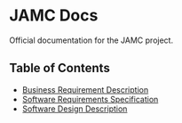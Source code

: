# JAMC Docs

Official documentation for the JAMC project.

## Table of Contents

- [Business Requirement Description](docs/brd.md)
- [Software Requirements Specification](docs/srs/srs.md)
- [Software Design Description](docs/sdd/sdd.md)
